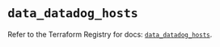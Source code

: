 # `data_datadog_hosts`

Refer to the Terraform Registry for docs: [`data_datadog_hosts`](https://registry.terraform.io/providers/datadog/datadog/3.38.0/docs/data-sources/hosts).
